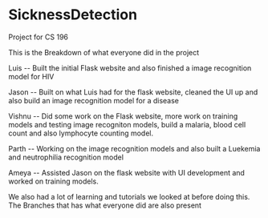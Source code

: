 # SicknessDetection
Project for CS 196

This is the Breakdown of what everyone did in the project 

Luis -- Built the initial Flask website and also finished a image recognition model for HIV


Jason -- Built on what Luis had for the flask website, cleaned the UI up and also build an image recognition model for a disease 


Vishnu -- Did some work on the Flask website, more work on training models and testing image recogniton models, build a malaria, blood cell count and also lymphocyte counting model. 


Parth -- Working on the image recognition models and also built a Luekemia and neutrophilia recognition model 

Ameya -- Assisted Jason on the flask website with UI development and worked on training models.  


We also had a lot of learning and tutorials we looked at before doing this. The Branches that has what everyone did are also present 


